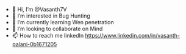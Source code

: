 - 👋 Hi, I’m @Vasanth7V
- 👀 I’m interested in Bug Hunting
- 🌱 I’m currently learning Wen penetration 
- 💞️ I’m looking to collaborate on Mind
- 📫 How to reach me linkedIn https://www.linkedin.com/in/vasanth-palani-0b1671205

<!---
Vasanth7V/Vasanth7V is a ✨ special ✨ repository because its `README.md` (this file) appears on your GitHub profile.
You can click the Preview link to take a look at your changes.
--->
